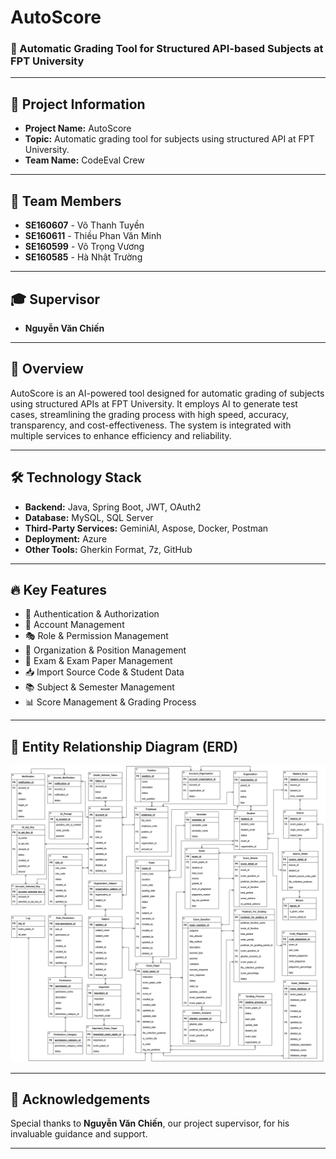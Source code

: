 # AutoScore

### 🚀 Automatic Grading Tool for Structured API-based Subjects at FPT University

---

## 📌 Project Information

- **Project Name:** AutoScore  
- **Topic:** Automatic grading tool for subjects using structured API at FPT University.  
- **Team Name:** CodeEval Crew  

---

## 👥 Team Members

- **SE160607** - Võ Thanh Tuyền  
- **SE160611** - Thiều Phan Văn Minh  
- **SE160599** - Võ Trọng Vương  
- **SE160585** - Hà Nhật Trường  

---

## 🎓 Supervisor

- **Nguyễn Văn Chiến**

---

## 📖 Overview

AutoScore is an AI-powered tool designed for automatic grading of subjects using structured APIs at FPT University. It employs AI to generate test cases, streamlining the grading process with high speed, accuracy, transparency, and cost-effectiveness. The system is integrated with multiple services to enhance efficiency and reliability.

---

## 🛠️ Technology Stack

- **Backend:** Java, Spring Boot, JWT, OAuth2  
- **Database:** MySQL, SQL Server  
- **Third-Party Services:** GeminiAI, Aspose, Docker, Postman  
- **Deployment:** Azure  
- **Other Tools:** Gherkin Format, 7z, GitHub  

---

## 🔥 Key Features

- 🔐 Authentication & Authorization  
- 👤 Account Management  
- 🎭 Role & Permission Management  
- 🏢 Organization & Position Management  
- 📄 Exam & Exam Paper Management  
- 📥 Import Source Code & Student Data  
- 📚 Subject & Semester Management  
- 📊 Score Management & Grading Process  

---

## 📌 Entity Relationship Diagram (ERD)
![ERD](Image/Screenshot%202025-02-22%20141357.png)

---

## 🙏 Acknowledgements

Special thanks to **Nguyễn Văn Chiến**, our project supervisor, for his invaluable guidance and support.

---

